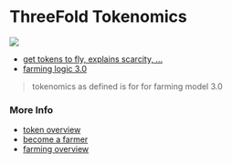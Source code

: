 # ThreeFold Tokenomics

![](img/tf3_tokenomics.png)

- [get tokens to fly, explains scarcity, ...](tft_fly)
- [farming logic 3.0](tfgrid:farming_reward)

> tokenomics as defined is for for farming model 3.0

### More Info

- [token overview](tfgrid:token_overview)
- [become a farmer](tfgrid:farm_management)
- [farming overview](tfgrid:farming_intro)




